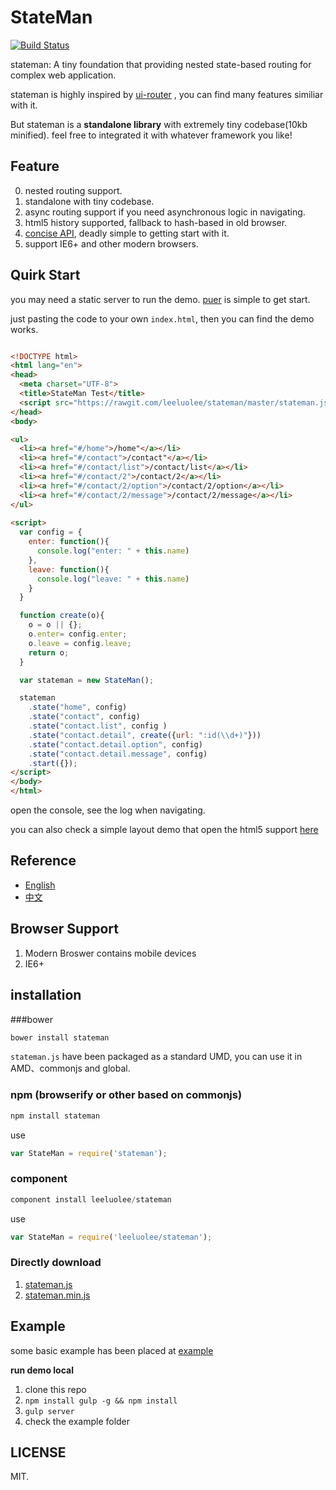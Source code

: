 StateMan
=======


[![Build Status](http://img.shields.io/travis/regularjs/regular/master.svg?style=flat-square)](http://travis-ci.org/regularjs/regular)


stateman: A tiny foundation that providing nested state-based routing for complex web application. 


stateman is highly inspired by [ui-router](https://github.com/angular-ui/ui-router) , you can find many features similiar with it. 

But stateman is a __standalone library__ with extremely tiny codebase(10kb minified). feel free to integrated it with whatever framework you like! 


## Feature

0. nested routing support.
1. standalone with tiny codebase.
2. async routing support if you need asynchronous logic in navigating. 
3. html5 history supported, fallback to hash-based in old browser. 
5. [concise API](https://github.com/leeluolee/stateman/tree/master/docs/API.md), deadly simple to getting start with it.
6. support IE6+ and other modern browsers.




## Quirk Start

you may need a static server to run the demo. [puer](https://github.com/leeluolee/puer) is simple to get start.

just pasting the code to your own `index.html`, then you can find the demo works. 

```html

<!DOCTYPE html>
<html lang="en">
<head>
  <meta charset="UTF-8">
  <title>StateMan Test</title>
  <script src="https://rawgit.com/leeluolee/stateman/master/stateman.js"></script>
</head>
<body>

<ul>
  <li><a href="#/home">/home"</a></li>
  <li><a href="#/contact">/contact"</a></li>
  <li><a href="#/contact/list">/contact/list</a></li>
  <li><a href="#/contact/2">/contact/2</a></li>
  <li><a href="#/contact/2/option">/contact/2/option</a></li>
  <li><a href="#/contact/2/message">/contact/2/message</a></li>
</ul>
  
<script>
  var config = {
    enter: function(){
      console.log("enter: " + this.name)
    },
    leave: function(){
      console.log("leave: " + this.name)
    }
  }

  function create(o){
    o = o || {};
    o.enter= config.enter;
    o.leave = config.leave;
    return o;
  }

  var stateman = new StateMan();

  stateman
    .state("home", config)
    .state("contact", config)
    .state("contact.list", config )
    .state("contact.detail", create({url: ":id(\\d+)"}))
    .state("contact.detail.option", config)
    .state("contact.detail.message", config)
    .start({});
</script>
</body>
</html>

```

open the console,  see the log when navigating.


you can also check a simple layout demo that open the html5 support [here](http://leeluolee.github.io/stateman/layout.html)

## Reference

- [English](https://github.com/leeluolee/stateman/tree/master/docs/API.md)
- [中文](https://github.com/leeluolee/stateman/tree/master/docs/API-zh.md)



## Browser Support 

1. Modern Broswer contains mobile devices
2. IE6+


## installation

###bower

```javascript
bower install stateman
```

`stateman.js` have been packaged as a standard UMD, you can use it in AMD、commonjs and global.

### npm (browserify or other based on commonjs)

```js
npm install stateman
```

use

```js
var StateMan = require('stateman');
```

### component

```js
component install leeluolee/stateman
```
use

```js
var StateMan = require('leeluolee/stateman');
```



### Directly download

1. [stateman.js](https://rawgit.com/leeluolee/stateman/master/stateman.js)
2. [stateman.min.js](https://rawgit.com/leeluolee/stateman/master/stateman.min.js)







## Example

some basic example has been placed at [example](https://github.com/leeluolee/stateman/tree/master/example)

__run demo local__

1. clone this repo
2. `npm install gulp -g && npm install`
3. `gulp server`
4.  check the example folder



## LICENSE

MIT.